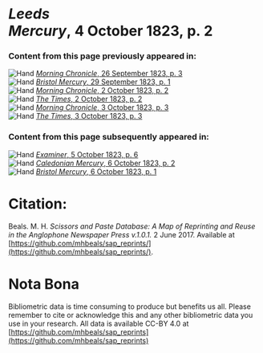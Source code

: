 # *Leeds Mercury*, 4 October 1823, p. 2  
  
### Content from this page previously appeared in:  
![Hand](http://scissorsandpaste.net/wp-content/uploads/2017/06/smallhandpointer.png) [*Morning Chronicle*, 26 September 1823, p. 3](https://mhbeals.github.io/sap_html/Morning-Chronicle/Morning-Chronicle-26-September-1823-p-3)  
![Hand](http://scissorsandpaste.net/wp-content/uploads/2017/06/smallhandpointer.png) [*Bristol Mercury*, 29 September 1823, p. 1](https://mhbeals.github.io/sap_html/Bristol-Mercury/Bristol-Mercury-29-September-1823-p-1)  
![Hand](http://scissorsandpaste.net/wp-content/uploads/2017/06/smallhandpointer.png) [*Morning Chronicle*, 2 October 1823, p. 2](https://mhbeals.github.io/sap_html/Morning-Chronicle/Morning-Chronicle-2-October-1823-p-2)  
![Hand](http://scissorsandpaste.net/wp-content/uploads/2017/06/smallhandpointer.png) [*The Times*, 2 October 1823, p. 2](https://mhbeals.github.io/sap_html/The-Times/The-Times-2-October-1823-p-2)  
![Hand](http://scissorsandpaste.net/wp-content/uploads/2017/06/smallhandpointer.png) [*Morning Chronicle*, 3 October 1823, p. 3](https://mhbeals.github.io/sap_html/Morning-Chronicle/Morning-Chronicle-3-October-1823-p-3)  
![Hand](http://scissorsandpaste.net/wp-content/uploads/2017/06/smallhandpointer.png) [*The Times*, 3 October 1823, p. 3](https://mhbeals.github.io/sap_html/The-Times/The-Times-3-October-1823-p-3)  
  
### Content from this page subsequently appeared in:  
![Hand](http://scissorsandpaste.net/wp-content/uploads/2017/06/smallhandpointer.png) [*Examiner*, 5 October 1823, p. 6](https://mhbeals.github.io/sap_html/Examiner/Examiner-5-October-1823-p-6)  
![Hand](http://scissorsandpaste.net/wp-content/uploads/2017/06/smallhandpointer.png) [*Caledonian Mercury*, 6 October 1823, p. 2](https://mhbeals.github.io/sap_html/Caledonian-Mercury/Caledonian-Mercury-6-October-1823-p-2)  
![Hand](http://scissorsandpaste.net/wp-content/uploads/2017/06/smallhandpointer.png) [*Bristol Mercury*, 6 October 1823, p. 1](https://mhbeals.github.io/sap_html/Bristol-Mercury/Bristol-Mercury-6-October-1823-p-1)  


# Citation: 

Beals. M. H. *Scissors and Paste Database: A Map of Reprinting and Reuse in the Anglophone Newspaper Press v.1.0.1.* 2 June 2017. Available at [https://github.com/mhbeals/sap_reprints/](https://github.com/mhbeals/sap_reprints/). 

# Nota Bona

Bibliometric data is time consuming to produce but benefits us all. Please remember to cite or acknowledge this and any other bibliometric data you use in your research. All data is available CC-BY 4.0 at [https://github.com/mhbeals/sap_reprints](https://github.com/mhbeals/sap_reprints)